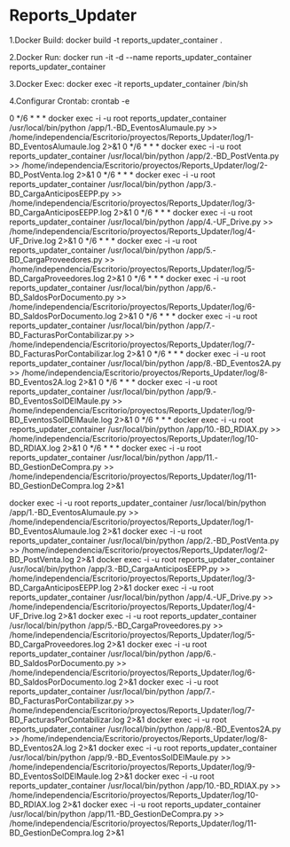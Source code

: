 # Reports_Updater

1.Docker Build: docker build -t reports_updater_container .

2.Docker Run: docker run -it -d --name reports_updater_container reports_updater_container

3.Docker Exec: docker exec -it reports_updater_container /bin/sh

4.Configurar Crontab: 
    crontab -e
       

0 */6 * * * docker exec -i -u root  reports_updater_container /usr/local/bin/python /app/1.-BD_EventosAlumaule.py  >> /home/independencia/Escritorio/proyectos/Reports_Updater/log/1-BD_EventosAlumaule.log 2>&1
0 */6 * * * docker exec -i -u root  reports_updater_container /usr/local/bin/python /app/2.-BD_PostVenta.py  >> /home/independencia/Escritorio/proyectos/Reports_Updater/log/2-BD_PostVenta.log 2>&1
0 */6 * * * docker exec -i -u root  reports_updater_container /usr/local/bin/python /app/3.-BD_CargaAnticiposEEPP.py  >> /home/independencia/Escritorio/proyectos/Reports_Updater/log/3-BD_CargaAnticiposEEPP.log 2>&1
0 */6 * * * docker exec -i -u root  reports_updater_container /usr/local/bin/python /app/4.-UF_Drive.py  >> /home/independencia/Escritorio/proyectos/Reports_Updater/log/4-UF_Drive.log 2>&1
0 */6 * * * docker exec -i -u root  reports_updater_container /usr/local/bin/python /app/5.-BD_CargaProveedores.py  >> /home/independencia/Escritorio/proyectos/Reports_Updater/log/5-BD_CargaProveedores.log 2>&1
0 */6 * * * docker exec -i -u root  reports_updater_container /usr/local/bin/python /app/6.-BD_SaldosPorDocumento.py  >> /home/independencia/Escritorio/proyectos/Reports_Updater/log/6-BD_SaldosPorDocumento.log 2>&1
0 */6 * * * docker exec -i -u root  reports_updater_container /usr/local/bin/python /app/7.-BD_FacturasPorContabilizar.py  >> /home/independencia/Escritorio/proyectos/Reports_Updater/log/7-BD_FacturasPorContabilizar.log 2>&1
0 */6 * * * docker exec -i -u root  reports_updater_container /usr/local/bin/python /app/8.-BD_Eventos2A.py  >> /home/independencia/Escritorio/proyectos/Reports_Updater/log/8-BD_Eventos2A.log 2>&1
0 */6 * * * docker exec -i -u root  reports_updater_container /usr/local/bin/python /app/9.-BD_EventosSolDElMaule.py  >> /home/independencia/Escritorio/proyectos/Reports_Updater/log/9-BD_EventosSolDElMaule.log 2>&1
0 */6 * * * docker exec -i -u root  reports_updater_container /usr/local/bin/python /app/10.-BD_RDIAX.py  >> /home/independencia/Escritorio/proyectos/Reports_Updater/log/10-BD_RDIAX.log 2>&1
0 */6 * * * docker exec -i -u root  reports_updater_container /usr/local/bin/python /app/11.-BD_GestionDeCompra.py  >> /home/independencia/Escritorio/proyectos/Reports_Updater/log/11-BD_GestionDeCompra.log 2>&1


docker exec -i -u root  reports_updater_container /usr/local/bin/python /app/1.-BD_EventosAlumaule.py  >> /home/independencia/Escritorio/proyectos/Reports_Updater/log/1-BD_EventosAlumaule.log 2>&1
docker exec -i -u root  reports_updater_container /usr/local/bin/python /app/2.-BD_PostVenta.py  >> /home/independencia/Escritorio/proyectos/Reports_Updater/log/2-BD_PostVenta.log 2>&1
docker exec -i -u root  reports_updater_container /usr/local/bin/python /app/3.-BD_CargaAnticiposEEPP.py  >> /home/independencia/Escritorio/proyectos/Reports_Updater/log/3-BD_CargaAnticiposEEPP.log 2>&1
docker exec -i -u root  reports_updater_container /usr/local/bin/python /app/4.-UF_Drive.py  >> /home/independencia/Escritorio/proyectos/Reports_Updater/log/4-UF_Drive.log 2>&1
docker exec -i -u root  reports_updater_container /usr/local/bin/python /app/5.-BD_CargaProveedores.py  >> /home/independencia/Escritorio/proyectos/Reports_Updater/log/5-BD_CargaProveedores.log 2>&1
docker exec -i -u root  reports_updater_container /usr/local/bin/python /app/6.-BD_SaldosPorDocumento.py  >> /home/independencia/Escritorio/proyectos/Reports_Updater/log/6-BD_SaldosPorDocumento.log 2>&1
docker exec -i -u root  reports_updater_container /usr/local/bin/python /app/7.-BD_FacturasPorContabilizar.py  >> /home/independencia/Escritorio/proyectos/Reports_Updater/log/7-BD_FacturasPorContabilizar.log 2>&1
docker exec -i -u root  reports_updater_container /usr/local/bin/python /app/8.-BD_Eventos2A.py  >> /home/independencia/Escritorio/proyectos/Reports_Updater/log/8-BD_Eventos2A.log 2>&1
docker exec -i -u root  reports_updater_container /usr/local/bin/python /app/9.-BD_EventosSolDElMaule.py  >> /home/independencia/Escritorio/proyectos/Reports_Updater/log/9-BD_EventosSolDElMaule.log 2>&1
docker exec -i -u root  reports_updater_container /usr/local/bin/python /app/10.-BD_RDIAX.py  >> /home/independencia/Escritorio/proyectos/Reports_Updater/log/10-BD_RDIAX.log 2>&1
docker exec -i -u root  reports_updater_container /usr/local/bin/python /app/11.-BD_GestionDeCompra.py  >> /home/independencia/Escritorio/proyectos/Reports_Updater/log/11-BD_GestionDeCompra.log 2>&1



